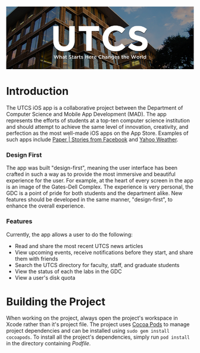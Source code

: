 ![](/Meta/readme_header.png)

# Introduction

The UTCS iOS app is a collaborative project between the Department of Computer Science and Mobile App Development (MAD). The app represents the efforts of students at a top-ten computer science institution and should attempt to achieve the same level of innovation, creativity, and perfection as the most well-made iOS apps on the App Store. Examples of such apps include [Paper | Stories from Facebook](https://www.facebook.com/paper) and [Yahoo Weather](https://itunes.apple.com/us/app/yahoo-weather/id628677149?mt=8).


### Design First

The app was built "design-first", meaning the user interface has been crafted in such a way as to provide the most immersive and beautiful experience for the user. For example, at the heart of every screen in the app is an image of the Gates-Dell Complex. The experience is very personal, the GDC is a point of pride for both students and the department alike. New features should be developed in the same manner, "design-first", to enhance the overall experience.


### Features

Currently, the app allows a user to do the following:

  * Read and share the most recent UTCS news articles
  * View upcoming events, receive notifications before they start, and share them with friends
  * Search the UTCS directory for faculty, staff, and graduate students
  * View the status of each the labs in the GDC
  * View a user's disk quota

# Building the Project

When working on the project, always open the project's workspace in Xcode rather than it's project file. The project uses [Cocoa Pods](http://cocoapods.org/) to manage project dependencies and can be installed using ```sudo gem install cocoapods```. To install all the project's dependencies, simply run ```pod install``` in the directory containing _Podfile_.

